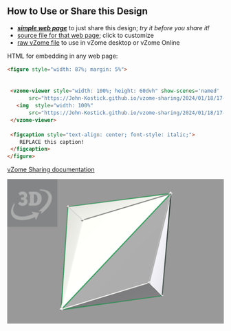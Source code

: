 
## How to Use or Share this Design

 - [***simple web page***](<https://John-Kostick.github.io/vzome-sharing/2024/01/18/17-15-28-Triakis-Tetrahedron-Construction/>) to just share this design; *try it before you share it!*
 - [source file for that web page](<https://github.com/John-Kostick/vzome-sharing/edit/main/2024/01/18/17-15-28-Triakis-Tetrahedron-Construction/index.md>); click to customize
 - [raw vZome file](<https://raw.githubusercontent.com/John-Kostick/vzome-sharing/main/2024/01/18/17-15-28-Triakis-Tetrahedron-Construction/Triakis-Tetrahedron-Construction.vZome>) to use in vZome desktop or vZome Online
 
 HTML for embedding in any web page:
 ```html
<figure style="width: 87%; margin: 5%">
  
  
  <vzome-viewer style="width: 100%; height: 60dvh" show-scenes='named'
        src="https://John-Kostick.github.io/vzome-sharing/2024/01/18/17-15-28-Triakis-Tetrahedron-Construction/Triakis-Tetrahedron-Construction.vZome" >
    <img  style="width: 100%"
        src="https://John-Kostick.github.io/vzome-sharing/2024/01/18/17-15-28-Triakis-Tetrahedron-Construction/Triakis-Tetrahedron-Construction.png" >
  </vzome-viewer>

  <figcaption style="text-align: center; font-style: italic;">
     REPLACE this caption!
  </figcaption>
</figure>

 ```

[vZome Sharing documentation](https://vzome.github.io/vzome/sharing.html#how-it-works)

![Image](<Triakis-Tetrahedron-Construction.png>)


